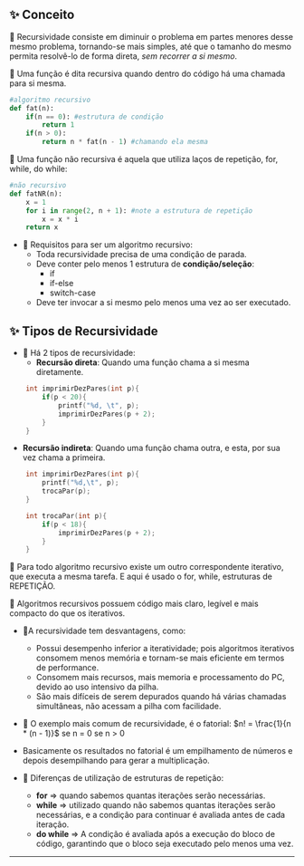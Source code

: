 ## ✨ Conceito

📌 Recursividade consiste em diminuir o problema em partes menores desse mesmo problema, tornando-se mais simples, até que o tamanho do mesmo permita resolvê-lo de forma direta, *sem recorrer a si mesmo*.

📌 Uma função é dita recursiva quando dentro do código há uma chamada para si mesma.
```python
#algoritmo recursivo
def fat(n):
	if(n == 0): #estrutura de condição
		return 1
	if(n > 0):
		return n * fat(n - 1) #chamando ela mesma
```

📌 Uma função não recursiva é aquela que utiliza laços de repetição, for, while, do while:
```python
#não recursivo
def fatNR(n):
	x = 1
	for i in range(2, n + 1): #note a estrutura de repetição
		x = x * i
	return x
```
- 📌 Requisitos para ser um algoritmo recursivo:
	- Toda recursividade precisa de uma condição de parada.
	- Deve conter pelo menos 1 estrutura de **condição/seleção**:
		- if
		- if-else
		- switch-case
	- Deve ter invocar a si mesmo pelo menos uma vez ao ser executado.

## ✨ Tipos de Recursividade

- 📌 Há 2 tipos de recursividade:
	- **Recursão direta**: Quando uma função chama a si mesma diretamente.
```C
	int imprimirDezPares(int p){
		if(p < 20){
			printf("%d, \t", p);
			imprimirDezPares(p + 2);
		}
	}
```

- **Recursão indireta**: Quando uma função chama outra, e esta, por sua vez chama a primeira.
```C
	int imprimirDezPares(int p){
		printf("%d,\t", p);
		trocaPar(p);
	}

	int trocaPar(int p){
		if(p < 18){
			imprimirDezPares(p + 2);
		}
	}
```

📌 Para todo algoritmo recursivo existe um outro correspondente iterativo, que executa a mesma tarefa. E aqui é usado o for, while, estruturas de REPETIÇÃO.

📌 Algoritmos recursivos possuem código mais claro, legível e mais compacto do que os iterativos.

- 📌A recursividade tem desvantagens, como:
	- Possui desempenho inferior a iteratividade; pois algoritmos iterativos consomem menos memória e tornam-se mais eficiente em termos de performance.
	- Consomem mais recursos, mais memoria e processamento do PC, devido ao uso intensivo da pilha.
	- São mais difíceis de serem depurados quando há várias chamadas simultâneas, não acessam a pilha com facilidade.

- 📌 O exemplo mais comum de recursividade, é o fatorial:
		$n! = \frac{1}{n * (n - 1)}$
		se n = 0
		se n > 0

- Basicamente os resultados no fatorial é um empilhamento de números e depois desempilhando para gerar a multiplicação.

- 📌 Diferenças de utilização de estruturas de repetição:
	- **for** => quando sabemos quantas iterações serão necessárias.
	- **while** => utilizado quando não sabemos quantas iterações serão necessárias, e a condição para continuar é avaliada antes de cada iteração.
	- **do while** => A condição é avaliada após a execução do bloco de código, garantindo que o bloco seja executado pelo menos uma vez.

---
